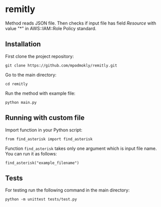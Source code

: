 # remitly
Method reads JSON file. Then checks if input file has field *Resource* with value "*" in AWS::IAM::Role Policy standard.
## Installation
First clone the project repository:
```
git clone https://github.com/mpodmokly/remitly.git
```
Go to the main directory:
```
cd remitly
```
Run the method with example file:
```
python main.py
```
## Running with custom file
Import function in your Python script:
```
from find_asterisk import find_asterisk
```
Function `find_asterisk` takes only one argument which is input file name. You can run it as follows:
```
find_asterisk("example_filename")
```
## Tests
For testing run the following command in the main directory:
```
python -m unittest tests/test.py
```

